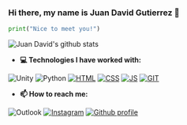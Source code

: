 ### Hi there, my name is Juan David Gutierrez 👋

```py
print("Nice to meet you!")
```

![Juan David's github stats](https://github-readme-streak-stats.herokuapp.com/?user=jdgutierrezr&theme=dark&hide_border=true)<br/>

- **💻 Technologies I have worked with:**

![Unity](https://img.shields.io/badge/unity-%23000000.svg?style=for-the-badge&logo=unity&logoColor=white)
![Python](https://img.shields.io/badge/Python-3776AB?style=for-the-badge&logo=python&logoColor=white)
[![HTML](https://img.shields.io/badge/HTML5-E34F26?style=for-the-badge&logo=html5&logoColor=white)](#skills-💪-and-technologies-🛠)
[![CSS](https://img.shields.io/badge/CSS3-1572B6?style=for-the-badge&logo=css3&logoColor=white)](#skills-💪-and-technologies-🛠)
[![JS](https://img.shields.io/badge/JavaScript-F7DF1E?style=for-the-badge&logo=javascript&logoColor=black)](#skills-💪-and-technologies-🛠)
[![GIT](https://img.shields.io/badge/GIT-E44C30?style=for-the-badge&logo=git&logoColor=white)](#skills-💪-and-technologies-🛠)

- **📫 How to reach me:**
  
![Outlook](https://img.shields.io/badge/outlook-jd.gutierrezr123%40uniandes.edu.co-blue?style=for-the-badge&labelColor=blue&color=grey&link=mailto%3Ajd.gutierrezr123%40uniandes.edu.co%26subject%3DContact%2520me%2520-%2520Github)
[![Instagram](https://img.shields.io/badge/Instagram-E4405F?style=for-the-badge&logo=instagram&logoColor=white)](https://www.instagram.com/_juand_.gr/)
[![Github profile](https://img.shields.io/badge/GitHub-100000?style=for-the-badge&logo=github&logoColor=white)](https://github.com/jdgutierrezr)



